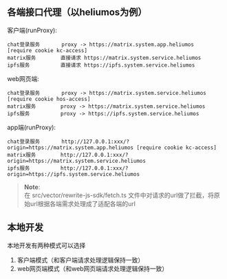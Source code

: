 ## 各端接口代理（以heliumos为例）

客户端(runProxy):

```
chat登录服务       proxy -> https://matrix.system.app.heliumos  [require cookie kc-access]
matrix服务        直接请求 https://matrix.system.service.heliumos
ipfs服务          直接请求 https://ipfs.system.service.heliumos
```

web网页端:

```
chat登录服务       proxy -> https://matrix.system.service.heliumos  [require cookie hos-access]
matrix服务        proxy -> https://matrix.system.service.heliumos
ipfs服务          proxy -> https://ipfs.system.service.heliumos
```

app端(runProxy):

```
chat登录服务       http://127.0.0.1:xxx/?origin=https://matrix.system.app.heliumos [require cookie kc-access]
matrix服务        http://127.0.0.1:xxx/?origin=https://matrix.system.service.heliumos
ipfs服务          http://127.0.0.1:xxx/?origin=https://ipfs.system.service.heliumos
```


>**Note**:<br>
> 在 src/vector/rewrite-js-sdk/fetch.ts 文件中对请求的url做了拦截，将原始url根据各端需求处理成了适配各端的url<br>


## 本地开发

本地开发有两种模式可以选择
1. 客户端模式（和客户端请求处理逻辑保持一致）
2. web网页端模式（和web网页端请求处理逻辑保持一致）

